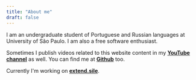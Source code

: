 ```yaml
---
title: "About me"
draft: false
---
```


I am an undergraduate student of Portuguese and Russian languages at University of São Paulo. I am also a free software enthusiast.

Sometimes I publish videos related to this website content in my **[YouTube channel](https://www.youtube.com/@jodros-xyz>)** as well. You can find me at **[Github](https://github.com/jodros/)** too.

Currently I'm working on **[extend.sile](https://github.com/jodros/extend.sile)**.
